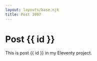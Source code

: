```yaml
---
layout: layouts/base.njk
title: Post 3997
---
```


# Post {{ id }}

This is post {{ id }} in my Eleventy project.
